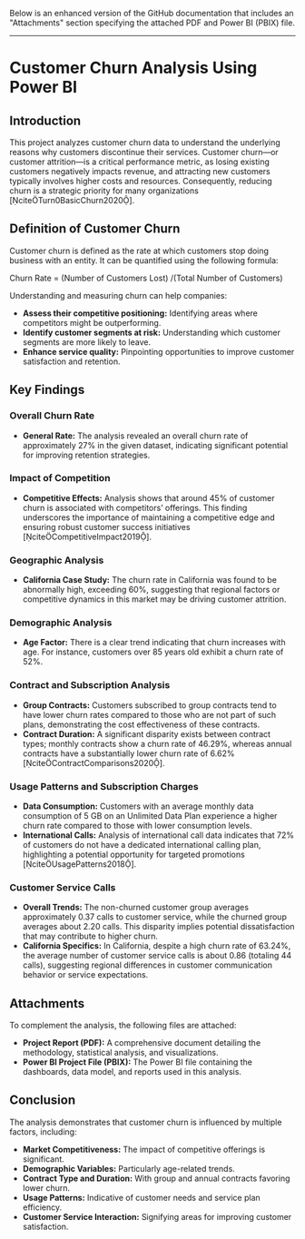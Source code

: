 Below is an enhanced version of the GitHub documentation that includes an "Attachments" section specifying the attached PDF and Power BI (PBIX) file.

---

# Customer Churn Analysis Using Power BI

## Introduction

This project analyzes customer churn data to understand the underlying reasons why customers discontinue their services. Customer churn—or customer attrition—is a critical performance metric, as losing existing customers negatively impacts revenue, and attracting new customers typically involves higher costs and resources. Consequently, reducing churn is a strategic priority for many organizations [citeTurn0BasicChurn2020].

## Definition of Customer Churn

Customer churn is defined as the rate at which customers stop doing business with an entity. It can be quantified using the following formula:

Churn Rate = (Number of Customers Lost) /(Total Number of Customers)


Understanding and measuring churn can help companies:
- **Assess their competitive positioning:** Identifying areas where competitors might be outperforming.
- **Identify customer segments at risk:** Understanding which customer segments are more likely to leave.
- **Enhance service quality:** Pinpointing opportunities to improve customer satisfaction and retention.

## Key Findings

### Overall Churn Rate
- **General Rate:** The analysis revealed an overall churn rate of approximately 27% in the given dataset, indicating significant potential for improving retention strategies.

### Impact of Competition
- **Competitive Effects:** Analysis shows that around 45% of customer churn is associated with competitors’ offerings. This finding underscores the importance of maintaining a competitive edge and ensuring robust customer success initiatives [citeCompetitiveImpact2019].

### Geographic Analysis
- **California Case Study:** The churn rate in California was found to be abnormally high, exceeding 60%, suggesting that regional factors or competitive dynamics in this market may be driving customer attrition.

### Demographic Analysis
- **Age Factor:** There is a clear trend indicating that churn increases with age. For instance, customers over 85 years old exhibit a churn rate of 52%.

### Contract and Subscription Analysis
- **Group Contracts:** Customers subscribed to group contracts tend to have lower churn rates compared to those who are not part of such plans, demonstrating the cost effectiveness of these contracts.
- **Contract Duration:** A significant disparity exists between contract types; monthly contracts show a churn rate of 46.29%, whereas annual contracts have a substantially lower churn rate of 6.62% [citeContractComparisons2020].

### Usage Patterns and Subscription Charges
- **Data Consumption:** Customers with an average monthly data consumption of 5 GB on an Unlimited Data Plan experience a higher churn rate compared to those with lower consumption levels.
- **International Calls:** Analysis of international call data indicates that 72% of customers do not have a dedicated international calling plan, highlighting a potential opportunity for targeted promotions [citeUsagePatterns2018].

### Customer Service Calls
- **Overall Trends:** The non-churned customer group averages approximately 0.37 calls to customer service, while the churned group averages about 2.20 calls. This disparity implies potential dissatisfaction that may contribute to higher churn.
- **California Specifics:** In California, despite a high churn rate of 63.24%, the average number of customer service calls is about 0.86 (totaling 44 calls), suggesting regional differences in customer communication behavior or service expectations.

## Attachments

To complement the analysis, the following files are attached:
- **Project Report (PDF):** A comprehensive document detailing the methodology, statistical analysis, and visualizations.
- **Power BI Project File (PBIX):** The Power BI file containing the dashboards, data model, and reports used in this analysis.

## Conclusion

The analysis demonstrates that customer churn is influenced by multiple factors, including:
- **Market Competitiveness:** The impact of competitive offerings is significant.
- **Demographic Variables:** Particularly age-related trends.
- **Contract Type and Duration:** With group and annual contracts favoring lower churn.
- **Usage Patterns:** Indicative of customer needs and service plan efficiency.
- **Customer Service Interaction:** Signifying areas for improving customer satisfaction.
